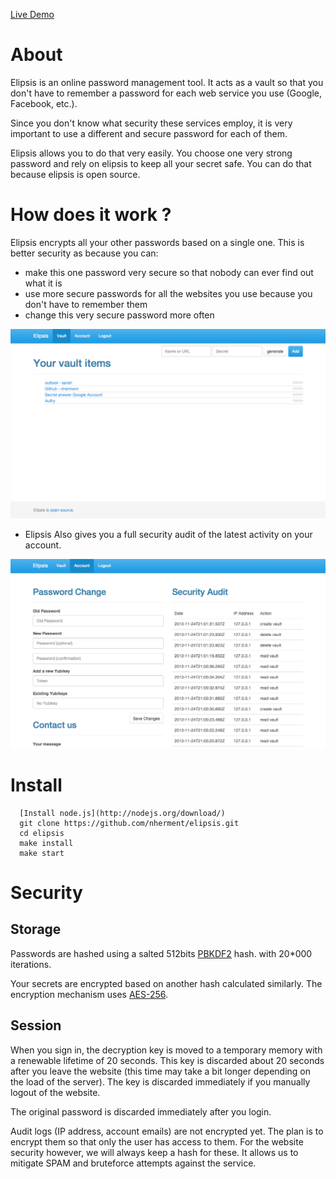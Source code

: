 [Live Demo](https://elipsis.io/)

About
=====

Elipsis is an online password management tool. It acts as a vault so that you don't have to remember a password for each
web service you use (Google, Facebook, etc.).

Since you don't know what security these services employ, it is very important to use a different and secure password
for each of them.

Elipsis allows you to do that very easily. You choose one very strong password and rely on elipsis to keep all your
secret safe. You can do that because elipsis is open source.


How does it work ?
===================

Elipsis encrypts all your other passwords based on a single one. This is better security as because you can:

- make this one password very secure so that nobody can ever find out what it is
- use more secure passwords for all the websites you use because you don't have to remember them
- change this very secure password more often

![Vault screenshot](docs/screenshot_vault.png "The vault")

* Elipsis Also gives you a full security audit of the latest activity on your account.

![Settings screenshot](docs/screenshot_settings.png "The settings")


Install
=======

```
  [Install node.js](http://nodejs.org/download/)
  git clone https://github.com/nherment/elipsis.git
  cd elipsis
  make install
  make start
```

Security
========

Storage
-------

Passwords are hashed using a salted 512bits [PBKDF2](http://en.wikipedia.org/wiki/PBKDF2) hash. with 20*000 iterations.

Your secrets are encrypted based on another hash calculated similarly. The encryption mechanism uses
[AES-256](http://crypto.stackexchange.com/questions/2251/how-secure-is-aes-256).

Session
-------

When you sign in, the decryption key is moved to a temporary memory with a renewable lifetime of 20 seconds. This key is
discarded about 20 seconds after you leave the website (this time may take a bit longer depending on the load of the
server). The key is discarded immediately if you manually logout of the website.

The original password is discarded immediately after you login.

Audit logs (IP address, account emails) are not encrypted yet. The plan is to encrypt them so that only the user has
access to them. For the website security however, we will always keep a hash for these. It allows us to mitigate SPAM
and bruteforce attempts against the service.
